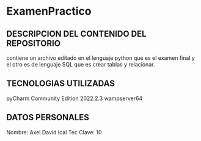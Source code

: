 # ExamenPractico
## DESCRIPCION DEL CONTENIDO DEL REPOSITORIO
contiene un archivo editado en el lenguaje python que es el examen final
 y el otro es de lenguaje SQL que es crear tablas y relacionar.
## TECNOLOGIAS UTILIZADAS
pyCharm Community Edition 2022.2.3
wampserver64
## DATOS PERSONALES
Nombre: Axel David Ical Tec
Clave: 10